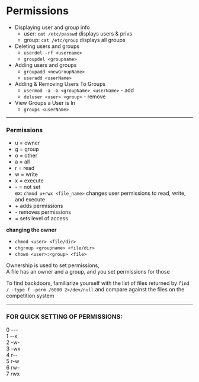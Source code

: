 # Permissions



* Displaying user and group info
  * user: `cat /etc/passwd` displays users & privs
  * group: `cat /etc/group` displays all groups
* Deleting users and groups
  * `userdel -rf <username>`
  * `groupdel <groupname>`
* Adding users and groups
  * `groupadd <newGroupName>`
  * `useradd <userName>`
* Adding & Removing Users To Groups
  * `usermod -a -G <groupName> <userName>` - add
  * `deluser <user> <group>` - remove
* View Groups a User is In
  * `groups <userName>`

***

### Permissions <a href="#permissions" id="permissions"></a>

* u = owner
* g = group
* o = other
* a = all
* r = read
* w = write
* x = execute
* \- = not set\
  ex: `chmod u+rwx <file_name>` changes user permissions to read, write, and execute
* \+ adds permissions
* \- removes permissions
* \= sets level of access

**changing the owner**

* `chmod <user> <file/dir>`
* `chgroup <groupname> <file/dir>`
* `chown <user>:<group> <file>`

Ownership is used to set permissions,\
A file has an owner and a group, and you set permissions for those

To find backdoors, familiarize yourself with the list of files returned by `find / -type f -perm /6000 2>/dev/null` and compare against the files on the competition system

***

### FOR QUICK SETTING OF PERMISSIONS: <a href="#for-quick-setting-of-permissions" id="for-quick-setting-of-permissions"></a>

0 ---\
1 --x\
2 -w-\
3 -wx\
4 r--\
5 r-w\
6 rw-\
7 rwx
